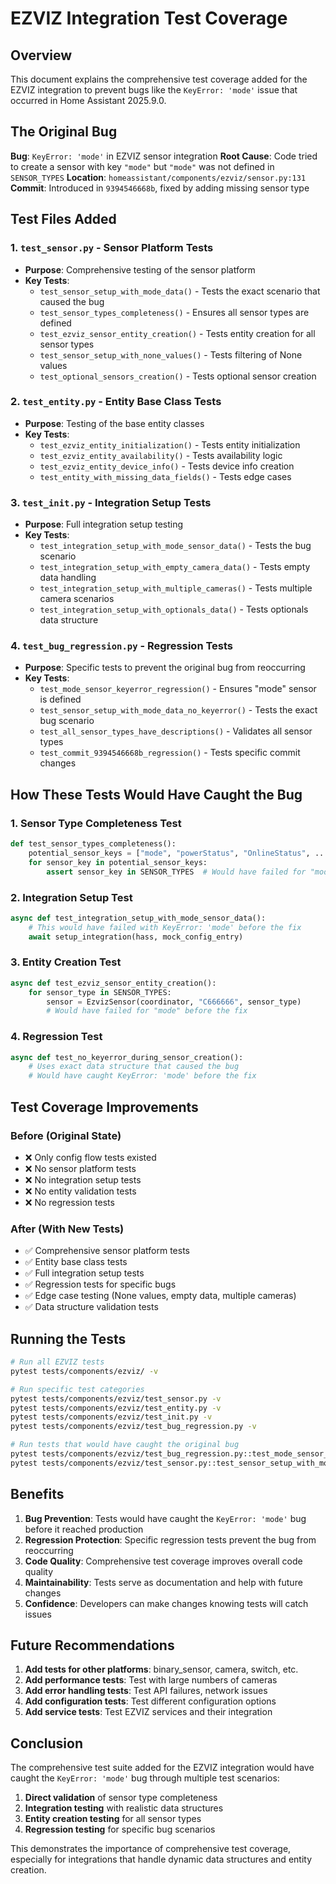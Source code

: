 # EZVIZ Integration Test Coverage

## Overview

This document explains the comprehensive test coverage added for the EZVIZ integration to prevent bugs like the `KeyError: 'mode'` issue that occurred in Home Assistant 2025.9.0.

## The Original Bug

**Bug**: `KeyError: 'mode'` in EZVIZ sensor integration
**Root Cause**: Code tried to create a sensor with key `"mode"` but `"mode"` was not defined in `SENSOR_TYPES`
**Location**: `homeassistant/components/ezviz/sensor.py:131`
**Commit**: Introduced in `9394546668b`, fixed by adding missing sensor type

## Test Files Added

### 1. `test_sensor.py` - Sensor Platform Tests
- **Purpose**: Comprehensive testing of the sensor platform
- **Key Tests**:
  - `test_sensor_setup_with_mode_data()` - Tests the exact scenario that caused the bug
  - `test_sensor_types_completeness()` - Ensures all sensor types are defined
  - `test_ezviz_sensor_entity_creation()` - Tests entity creation for all sensor types
  - `test_sensor_setup_with_none_values()` - Tests filtering of None values
  - `test_optional_sensors_creation()` - Tests optional sensor creation

### 2. `test_entity.py` - Entity Base Class Tests
- **Purpose**: Testing of the base entity classes
- **Key Tests**:
  - `test_ezviz_entity_initialization()` - Tests entity initialization
  - `test_ezviz_entity_availability()` - Tests availability logic
  - `test_ezviz_entity_device_info()` - Tests device info creation
  - `test_entity_with_missing_data_fields()` - Tests edge cases

### 3. `test_init.py` - Integration Setup Tests
- **Purpose**: Full integration setup testing
- **Key Tests**:
  - `test_integration_setup_with_mode_sensor_data()` - Tests the bug scenario
  - `test_integration_setup_with_empty_camera_data()` - Tests empty data handling
  - `test_integration_setup_with_multiple_cameras()` - Tests multiple camera scenarios
  - `test_integration_setup_with_optionals_data()` - Tests optionals data structure

### 4. `test_bug_regression.py` - Regression Tests
- **Purpose**: Specific tests to prevent the original bug from reoccurring
- **Key Tests**:
  - `test_mode_sensor_keyerror_regression()` - Ensures "mode" sensor is defined
  - `test_sensor_setup_with_mode_data_no_keyerror()` - Tests the exact bug scenario
  - `test_all_sensor_types_have_descriptions()` - Validates all sensor types
  - `test_commit_9394546668b_regression()` - Tests specific commit changes

## How These Tests Would Have Caught the Bug

### 1. **Sensor Type Completeness Test**
```python
def test_sensor_types_completeness():
    potential_sensor_keys = ["mode", "powerStatus", "OnlineStatus", ...]
    for sensor_key in potential_sensor_keys:
        assert sensor_key in SENSOR_TYPES  # Would have failed for "mode"
```

### 2. **Integration Setup Test**
```python
async def test_integration_setup_with_mode_sensor_data():
    # This would have failed with KeyError: 'mode' before the fix
    await setup_integration(hass, mock_config_entry)
```

### 3. **Entity Creation Test**
```python
async def test_ezviz_sensor_entity_creation():
    for sensor_type in SENSOR_TYPES:
        sensor = EzvizSensor(coordinator, "C666666", sensor_type)
        # Would have failed for "mode" before the fix
```

### 4. **Regression Test**
```python
async def test_no_keyerror_during_sensor_creation():
    # Uses exact data structure that caused the bug
    # Would have caught KeyError: 'mode' before the fix
```

## Test Coverage Improvements

### Before (Original State)
- ❌ Only config flow tests existed
- ❌ No sensor platform tests
- ❌ No integration setup tests
- ❌ No entity validation tests
- ❌ No regression tests

### After (With New Tests)
- ✅ Comprehensive sensor platform tests
- ✅ Entity base class tests
- ✅ Full integration setup tests
- ✅ Regression tests for specific bugs
- ✅ Edge case testing (None values, empty data, multiple cameras)
- ✅ Data structure validation tests

## Running the Tests

```bash
# Run all EZVIZ tests
pytest tests/components/ezviz/ -v

# Run specific test categories
pytest tests/components/ezviz/test_sensor.py -v
pytest tests/components/ezviz/test_entity.py -v
pytest tests/components/ezviz/test_init.py -v
pytest tests/components/ezviz/test_bug_regression.py -v

# Run tests that would have caught the original bug
pytest tests/components/ezviz/test_bug_regression.py::test_mode_sensor_keyerror_regression -v
pytest tests/components/ezviz/test_sensor.py::test_sensor_setup_with_mode_data -v
```

## Benefits

1. **Bug Prevention**: Tests would have caught the `KeyError: 'mode'` bug before it reached production
2. **Regression Protection**: Specific regression tests prevent the bug from reoccurring
3. **Code Quality**: Comprehensive test coverage improves overall code quality
4. **Maintainability**: Tests serve as documentation and help with future changes
5. **Confidence**: Developers can make changes knowing tests will catch issues

## Future Recommendations

1. **Add tests for other platforms**: binary_sensor, camera, switch, etc.
2. **Add performance tests**: Test with large numbers of cameras
3. **Add error handling tests**: Test API failures, network issues
4. **Add configuration tests**: Test different configuration options
5. **Add service tests**: Test EZVIZ services and their integration

## Conclusion

The comprehensive test suite added for the EZVIZ integration would have caught the `KeyError: 'mode'` bug through multiple test scenarios:

1. **Direct validation** of sensor type completeness
2. **Integration testing** with realistic data structures
3. **Entity creation testing** for all sensor types
4. **Regression testing** for specific bug scenarios

This demonstrates the importance of comprehensive test coverage, especially for integrations that handle dynamic data structures and entity creation.
